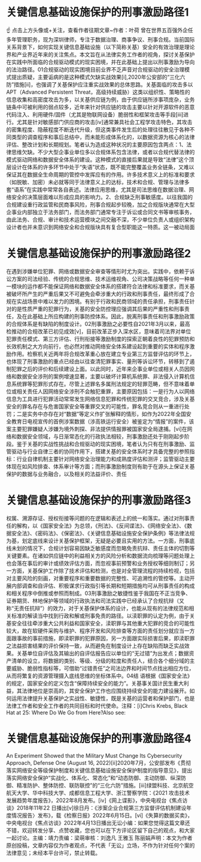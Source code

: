 # 关键信息基础设施保护的刑事激励路径1

☝ 点击上方头像或+关注，查看作者往期文章~作者：叶荷 曾在世界五百强外企任多年管理职务，现为深圳律师，专注于数据治理、商事争议、刑事合规。当前国际关系背景下，如何实现关键信息基础设施（以下简称关基）安全的有效治理是理论界和产业界近年来的关注焦点。本文旨在从法律实务工作者的视角，探讨关基保护在实践中所面临的合规驱动模式的现实困境，并在此基础上提出以刑事激励为导向的法治路径。01合规驱动的现实困境目前业界不乏声音对合规驱动的安全治理模式提出质疑，主要诟病的是这种模式欠缺实战效果[i],2020年公安部的“三化六防”措施[ii]，也强调了关基保护应注重实战效果的总体思路。关基面临的攻击多以APT（Advanced Persistent Threat，高级持续威胁）这类以组织性、策略性的信息收集和高密度攻击为多，以关基供应链为例，由于供应链所涉事项庞杂，业务链条中可被利用的弱点较多，近年来针对供应链的攻击主要以针对开源软件的恶意代码注入、利用硬件/固件（尤其是物联网设备）脆弱性和框架攻击等手段[iii]进行。尤其是针对敏感部门供应商的攻击[iv]通常兼具社会工程学攻击特色，其攻击的密集程度、隐蔽程度不断迭代升级，但这类事件发生后的处理往往散见于各种不同类型的调查程序和事后总结中，而未能形成体系化的，以数据资源为核心的法律评估、整改计划和长期规划。笔者认为造成这种状况的主要原因包含两点：1、法律思维欠缺。不少大型企事业单位多以合规体系包含法律，或者以合规代替法律的模式驱动网络和数据安全体系的建设。这种模式的直接后果就是导致“法律”这个顶层设计在体系的许多环节中处于“失语”状态，既不能完整覆盖业务全链条，又难以保证其在数据全生命周期的管控中发挥应有的作用。许多技术意义上的标准和要求（如脱敏、加密）未必就等同于法律意义上的达标，技术和合规、管理与法律多套“语系”在实践中常常各自表述。法律应用思维，尤其是司法思维在数据治理、网络安全的决策层面难以形成应具的影响力。2、合规缺乏刑事敏感度。以往我国的合规建设重行政监管和民商事风险，刑事合规起步较晚，加之合规版块通常在大型企事业内部独立于法务部门，而法务部门通常专注于诉讼或合同文书等审核事务，由此法务、合规、审计和技术运营模块之间交融不深，不少单位负责人或组织架构设计者也并未意识到网络安全和合规版块具有复合型职能这一特质。这一被动局面

# 关键信息基础设施保护的刑事激励路径2

在遇到涉嫌单位犯罪、网络或数据安全审查等情形时尤为突出。实践中，依赖于诉讼方案的司法经验、传统的合规思维、技术运维视角、公司决策战略等任何一种单一模块的运作都不能保证网络和数据安全体系的搭建符合法律和标准要求，而关基被破坏所产生的严重后果又不可避免会牵涉重大的行政和刑事责任，最终形成了合规在实战场景中难以发力的困境。有别于行政和民商领域的责任承担，刑事责任针对的是性质严重的犯罪行为，关基的安全防控理应强调其后果的严重性和刑事责任，及在此基础上所应构建的刑事防控体系。因此，脱离刑事责任和刑事激励政策的合规体系是有缺陷的制度设计。02刑事激励之必要性自2021年3月以来，最高检推动的合规改革已初见成效[v]，目前改革正步入深水区，意味着司法界对单位犯罪责任模式、第三方评估、行刑衔接等激励制度的探索正朝着良性的犯罪预防和长效机制之大方向前行，也必然对推动网络安全体系建设起到重要的实体和程序激励作用。检察机关近两年将合规改革重心放在建立专业第三方监督评估的环节上，也体现了刑事激励的重点已经由以往查清犯罪事实、量刑等诉讼环节，转移到了遏制犯罪之后的评价和后续建设上面。以此同时，近年来企事业单位或相关人员因网络和数据安全涉刑的案例增速显著，主要以破坏计算机系统罪、非法侵入计算机信息系统罪等犯罪形式存在。尽管上述罪名多属刑法规定的轻罪范畴，但不意味着单位或相关责任人因网络安全涉刑不会触犯重罪，主要原因包括：一是行为人以网络信息为工具进行犯罪活动常常发生网络信息犯罪和传统犯罪的交叉竞合，涉及关基安全的罪名存在与危害国家安全等重罪交叉的可能性，罪名竞合则从一重进行处罚；二是实务中亦存在对“数据”等定义作扩张解释的情形，如作为2022年全国安全教育日电视宣传的首例涉案数据（涉高铁运行安全）被鉴定为“情报”的案件，该案主要犯罪嫌疑人涉嫌为境外刺探、非法提供情报罪被国家安全局逮捕。[vi]在网络和数据安全领域，与日渐常态化的行政执法相较，刑事激励还处于刚刚起步阶段。鉴于关基的实战性挑战和合规驱动的现实困境，笔者认为只有在刑事激励、监管驱动与行业自律三者的协同作用下，搭建关基的安全体系时才具备完整的参照指标：行业自律机制主要针对网络安全治理能力和成熟度评估和测评；监管驱动主要体现在如风险排查、体系审计等方面；而刑事激励制度则有助于在源头上保证关基保护的数据与业务融合，以及相关的法益评价、责任

# 关键信息基础设施保护的刑事激励路径3

权属、溯源存证、授权衔接等问题的在逻辑和表述上的统一和落实。通过对刑事责任的解构，以《国家安全法》为总领，《刑法》、《反间谍法》、《网络安全法》、《数据安全法》、《密码法》、《保密法》、《关键信息基础设施安全保护条例》等法律法规为基，划定底线来设计关基保护框架，无疑是必要且实用的方法。一方面，刑事底线未划的情况下，合规计划容易因缺乏敏感度而忽略免责抗辩、责任主体的切割等关键要素。在诸如供应链中的利益相关方的风险分析和数据流向梳理等问题处理上也会落在事后的审计或绩效评估方面，而忽视事前预警和业务授权等细则制订；另一方面，关基保护工作除了技术评估和检测，也是对全管理流程的持续检视，包括对主要风险的刻画，对重要程序和重要数据的完整性、可追溯性的管控等。主动开展内部调查和自评估、积极谋求行政指引等长期和短期措施均可从刑事责任的构成和相关程序中倒推或参照而制成。03刑事激励之敏捷性鉴于我国在不正当竞争、证券期货、林地保护等领域的行政执法和司法实践中已经承认了合规抗辩（又称“无责任抗辩”）的效力，对于关基保护体系的设计，也能从现有的法律规范和相关标准的解读当中找到行政和解或刑事免责的路径。以渎职罪的认定为例，由于关基安全往往牵涉重大公共利益和国家安全，渎职罪与其他重大犯罪的竞合的可能性较大，故在软硬件采购与维护、程序开发和风险排查等方面的责任划分就应当一方面跟事故的事前措施，即渎职罪的犯罪原因，另一方面跟实际损害后果，即渎职罪之法益损害结果的评价保持一致，从而避免在制度设计上存在缺陷而缺乏实战效果。关基单位自评估及其输出的自评估报告应以单位的“无过错”为出发点；数据资产清单的设立，将数据的类别、等级、分级的粒度和责任人，结合各个细分域的主要威胁、脆弱性指标等，可借助“过错责任”之司法边界和时间节点找出相应方位，从而将繁复的资源管理摄入底线思维的坐标体系中。04结 语根据《国家安全法》的规定，国家安全的定义包含“保障持续安全的能力”。关基事关国计民生重大利益，其法律地位是崇高的，其安全保护工作也应围绕持续安全的能力建设展开。如何运用法律提升关基保护之实战性、敏捷性，既是关基的运营者和保护部门，也是法律工作者和安全工作者的共同目标和时代使命。注释：[i]Chris Krebs, Black Hat at 25: Where Do We Go from Here?Also see: 

# 关键信息基础设施保护的刑事激励路径4

An Experiment Showed that the Military Must Change Its Cybersecurity Approach, Defense One (August 16, 2022)[ii]2020年7月，公安部发布《贯彻落实网络安全等级保护制度和关键信息基础设施安全保护制度的指导意见》，提出落实网络安全保护“实战化、体系化、常态化”和“动态防御、主动防御、纵深防御、精准防护、整体防控、联防联控”的“三化六防”措施。[iii]绿盟科技、北京航空航天大学、华中科技大学、成都信息工程大学、浙江警察学院：《2021 攻击技术发展趋势年度报告》，2022年8月发布。[iv]《网上谍影》，中央电视台《焦点访谈》2018年11年22 日播出[v]徐日丹：《涉案企业合规第三方监督评估机制建设年度情况报告〉发布》，载《检察日报》2022年6月15日。[vi]《失算的数据买卖》，中央电视台《焦点访谈》2022年4月13日播出无讼小编：如果您觉得这篇文章还不错，欢迎转发分享、点赞收藏，您也可以在下方评论区留下自己的观点，和大家一起讨论。主编：靖力责编：梁萌审核：刘逸凡 王雅玉 陈丽娟声明：本文为作者原创投稿，文章内容仅为作者观点，不代表「无讼」立场，不作为针对任何个案的法律意见；未经本平台许可，禁止转载。

